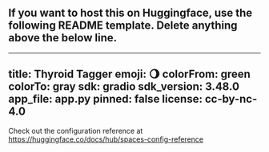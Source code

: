## If you want to host this on Huggingface, use the following README template. Delete anything above the below line. 
__________________________________________________________________________________________________________________
title: Thyroid Tagger
emoji: 🌖
colorFrom: green
colorTo: gray
sdk: gradio
sdk_version: 3.48.0
app_file: app.py
pinned: false
license: cc-by-nc-4.0
---

Check out the configuration reference at https://huggingface.co/docs/hub/spaces-config-reference

